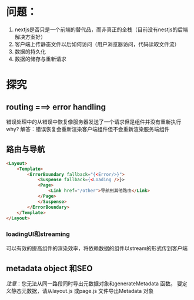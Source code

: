 # 问题：
1. nextjs是否只是一个前端的替代品，而非真正的全栈（目前没有nestjs的后端解决方案好）
2. 客户端上传静态文件以后如何访问（用户浏览器访问，代码读取文件流）
3. 数据的持久化
4. 数据的储存与重新请求

# 探究

## routing ===> error handling
错误处理中的从错误中恢复像服务器发送了一个请求但是组件并没有重新执行
why?
解答：错误恢复会重新渲染客户端组件但不会重新渲染服务端组件



## 路由与导航
```html
<Layout>
    <Template>
        <ErrorBoundary fallback="{<Error/>}">
            <Suspense fallback={<Loading />}>
            <Page>
                <Link href="/other">导航到其他路由</Link>
            </Page>
            </Suspense>
        </ErrorBoundary>
    </Template>
</Layout>
```



### loadingUI和streaming
可以有效的提高组件的渲染效率，将依赖数据的组件以stream的形式传到客户端


## metadata object 和SEO
*注意*：您无法从同一路段同时导出元数据对象和generateMetadata 函数。
要定义静态元数据，请从layout.js 或page.js 文件导出Metadata 对象